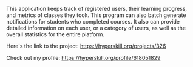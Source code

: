 This application keeps track of registered users, their learning progress, and metrics of classes they took. This program can also batch generate notifications for students who completed courses. It also can provide detailed information on each user, or a category of users, as well as the overall statistics for the entire platform.

Here's the link to the project: https://hyperskill.org/projects/326

Check out my profile: https://hyperskill.org/profile/618051829